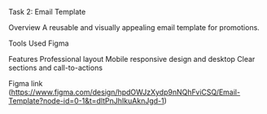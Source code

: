  Task 2: Email Template

 Overview
 A reusable and visually appealing email template for promotions.

 Tools Used
 Figma

 Features
 Professional layout
 Mobile responsive design and desktop
 Clear sections and call-to-actions

 Figma link (https://www.figma.com/design/hpdOWJzXydp9nNQhFviCSQ/Email-Template?node-id=0-1&t=dltPnJhIkuAknJgd-1)
